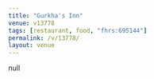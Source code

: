 ```yaml
---
title: "Gurkha's Inn"
venue: v13778
tags: [restaurant, food, "fhrs:695144"]
permalink: /v/13778/
layout: venue
---
```

null